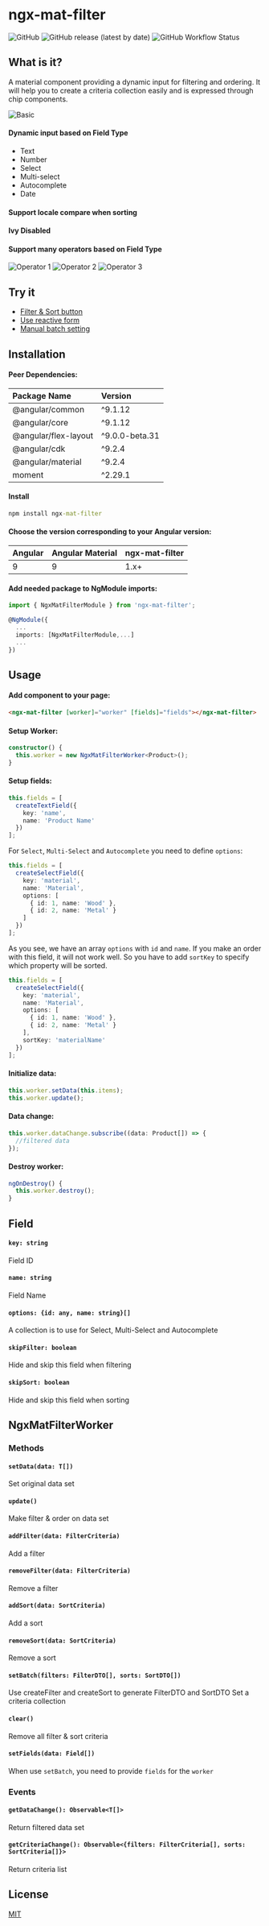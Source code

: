 # ngx-mat-filter

![GitHub](https://img.shields.io/github/license/phongca22/ngx-mat-filter)
![GitHub release (latest by date)](https://img.shields.io/github/v/release/phongca22/ngx-mat-filter)
![GitHub Workflow Status](https://img.shields.io/github/workflow/status/phongca22/ngx-mat-filter/Build%20Angular)

## What is it?

A material component providing a dynamic input for filtering and ordering. It will help you to create a criteria collection easily and is expressed through chip components.

![Basic](https://raw.githubusercontent.com/phongca22/ngx-mat-filter/main/docs/images/basic.png)

#### Dynamic input based on Field Type

- Text
- Number
- Select
- Multi-select
- Autocomplete
- Date

#### Support locale compare when sorting

#### Ivy Disabled

#### Support many operators based on Field Type

![Operator 1](https://raw.githubusercontent.com/phongca22/ngx-mat-filter/main/docs/images/operator-1.png)
![Operator 2](https://raw.githubusercontent.com/phongca22/ngx-mat-filter/main/docs/images/operator-2.png)
![Operator 3](https://raw.githubusercontent.com/phongca22/ngx-mat-filter/main/docs/images/operator-3.png)

## Try it

- [Filter & Sort button](https://stackblitz.com/edit/ngx-mat-filter-basic)
- [Use reactive form](https://stackblitz.com/edit/ngx-mat-filter-inline)
- [Manual batch setting](https://stackblitz.com/edit/ngx-mat-filter-batch)

## Installation

#### Peer Dependencies:

| Package Name         | Version        |
| :------------------- | :------------- |
| @angular/common      | ^9.1.12        |
| @angular/core        | ^9.1.12        |
| @angular/flex-layout | ^9.0.0-beta.31 |
| @angular/cdk         | ^9.2.4         |
| @angular/material    | ^9.2.4         |
| moment               | ^2.29.1        |

#### Install

```cmd
npm install ngx-mat-filter
```

#### Choose the version corresponding to your Angular version:

| Angular | Angular Material | ngx-mat-filter |
| ------- | ---------------- | -------------- |
| 9       | 9                | 1.x+           |

#### Add needed package to NgModule imports:

```ts
import { NgxMatFilterModule } from 'ngx-mat-filter';

@NgModule({
  ...
  imports: [NgxMatFilterModule,...]
  ...
})
```

## Usage

#### Add component to your page:

```html
<ngx-mat-filter [worker]="worker" [fields]="fields"></ngx-mat-filter>
```

#### Setup Worker:

```ts
constructor() {
  this.worker = new NgxMatFilterWorker<Product>();
}
```

#### Setup fields:

```ts
this.fields = [
  createTextField({
    key: 'name',
    name: 'Product Name'
  })
];
```

For `Select`, `Multi-Select` and `Autocomplete` you need to define `options`:

```ts
this.fields = [
  createSelectField({
    key: 'material',
    name: 'Material',
    options: [
      { id: 1, name: 'Wood' },
      { id: 2, name: 'Metal' }
    ]
  })
];
```

As you see, we have an array `options` with `id` and `name`. If you make an order with this field, it will not work well.
So you have to add `sortKey` to specify which property will be sorted.

```ts
this.fields = [
  createSelectField({
    key: 'material',
    name: 'Material',
    options: [
      { id: 1, name: 'Wood' },
      { id: 2, name: 'Metal' }
    ],
    sortKey: 'materialName'
  })
];
```

#### Initialize data:

```ts
this.worker.setData(this.items);
this.worker.update();
```

#### Data change:

```ts
this.worker.dataChange.subscribe((data: Product[]) => {
  //filtered data
});
```

#### Destroy worker:

```ts
ngOnDestroy() {
  this.worker.destroy();
}
```

## Field

#### `key: string`

Field ID

#### `name: string`

Field Name

#### `options: {id: any, name: string}[]`

A collection is to use for Select, Multi-Select and Autocomplete

#### `skipFilter: boolean`

Hide and skip this field when filtering

#### `skipSort: boolean`

Hide and skip this field when sorting

## NgxMatFilterWorker

### Methods

#### `setData(data: T[])`

Set original data set

#### `update()`

Make filter & order on data set

#### `addFilter(data: FilterCriteria)`

Add a filter

#### `removeFilter(data: FilterCriteria)`

Remove a filter

#### `addSort(data: SortCriteria)`

Add a sort

#### `removeSort(data: SortCriteria)`

Remove a sort

#### `setBatch(filters: FilterDTO[], sorts: SortDTO[])`

Use createFilter and createSort to generate FilterDTO and SortDTO
Set a criteria collection

#### `clear()`

Remove all filter & sort criteria

#### `setFields(data: Field[])`

When use `setBatch`, you need to provide `fields` for the `worker`

### Events

#### `getDataChange(): Observable<T[]>`

Return filtered data set

#### `getCriteriaChange(): Observable<{filters: FilterCriteria[], sorts: SortCriteria[]}>`

Return criteria list

## License

[MIT](https://github.com/phongca22/ngx-filter/blob/main/LICENSE)

